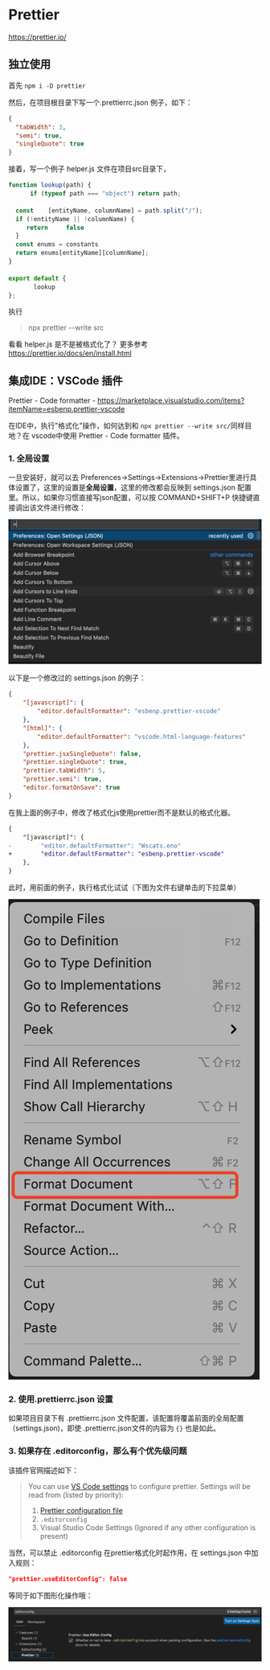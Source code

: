 # Prettier

https://prettier.io/

## 独立使用

首先 `npm i -D prettier`

然后，在项目根目录下写一个.prettierrc.json 例子，如下：

```json
{
  "tabWidth": 3,
  "semi": true,
  "singleQuote": true  
}
```

接着，写一个例子 helper.js 文件在项目src目录下，

```js
function lookup(path) {
      if (typeof path === "object") return path;

  const    [entityName, columnName] = path.split("/");
  if (!entityName || !columnName) {
     return     false
  }
  const enums = constants
  return enums[entityName][columnName];
}
    
export default {
       lookup
};
```

执行

> npx prettier --write src

看看 helper.js 是不是被格式化了？ 更多参考 https://prettier.io/docs/en/install.html

## 集成IDE：VSCode 插件

Prettier - Code formatter - https://marketplace.visualstudio.com/items?itemName=esbenp.prettier-vscode

在IDE中，执行"格式化"操作，如何达到和  `npx prettier --write src/`同样目地？在 vscode中使用 Prettier - Code formatter 插件。

### 1. 全局设置

一旦安装好，就可以去 Preferences->Settings->Extensions->Prettier里进行具体设置了，这里的设置是**全局设置**，这里的修改都会反映到  settings.json 配置里。所以，如果你习惯直接写json配置，可以按 COMMAND+SHIFT+P 快捷键直接调出该文件进行修改：

![image-20211203183653478](images/image-20211203183653478.png)

以下是一个修改过的 settings.json 的例子：

```json
{
    "[javascript]": {
        "editor.defaultFormatter": "esbenp.prettier-vscode"
    },
    "[html]": {
        "editor.defaultFormatter": "vscode.html-language-features"
    },
    "prettier.jsxSingleQuote": false,
    "prettier.singleQuote": true,
    "prettier.tabWidth": 5,
    "prettier.semi": true,
    "editor.formatOnSave": true
}
```

在我上面的例子中，修改了格式化js使用prettier而不是默认的格式化器。

```diff
{
    "[javascript]": {
-        "editor.defaultFormatter": "Wscats.eno"
+        "editor.defaultFormatter": "esbenp.prettier-vscode"
    },
}
```

此时，用前面的例子，执行格式化试试（下图为文件右键单击的下拉菜单）

![image-20211203184041062](images/image-20211203184041062.png)

### 2. 使用.prettierrc.json 设置

如果项目目录下有 .prettierrc.json 文件配置，该配置将覆盖前面的全局配置（settings.json)，即使 .prettierrc.json文件的内容为  `{}` 也是如此。

### 3. 如果存在 .editorconfig，那么有个优先级问题

该插件官网描述如下：

>You can use [VS Code settings](https://marketplace.visualstudio.com/items?itemName=esbenp.prettier-vscode#prettier-settings) to configure prettier. Settings will be read from (listed by priority):
> 1. [Prettier configuration file](https://prettier.io/docs/en/configuration.html)
> 2. `.editorconfig`
> 3. Visual Studio Code Settings (Ignored if any other configuration is present)

当然，可以禁止 .editorconfig 在prettier格式化时起作用，在 settings.json 中加入规则：

 ```json
 "prettier.useEditorConfig": false
 ```

等同于如下图形化操作哦：

![image-20211203184649238](images/image-20211203184649238.png)
